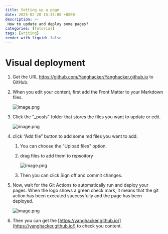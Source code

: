 ```yaml
---
title: Setting up a page
date: 2025-02-20 15:35:00 +0800
description: >-
 How to update and deploy some pages?
categories: [Tutorial]
tags: [writing]
render_with_liquid: false
---
```


# Visual deployment

1. Get the URL https://github.com/Yanghacker/Yanghacker.github.io to GitHub.
2. When you edit your content, first add the Front Matter to your Markdown files.
    
    ![image.png](/Yanghacker/Yanghacker.github.io@master/assets/img/imgs/2025-02-20-setting-up-a-page-image.png?v=1)
    
3. Click the "_posts" folder that stores the files you want to update or edit.
    
    ![image.png](/Yanghacker/Yanghacker.github.io@master/assets/img/imgs/2025-02-20-setting-up-a-page-image-1.png?v=1)
    
4. click “Add file” button to add some md files you want to add.
    1. You can choose the "Upload files" option.
    2. drag files to add them to repsoitory
        
        ![image.png](/Yanghacker/Yanghacker.github.io@master/assets/img/imgs/2025-02-20-setting-up-a-page-image-2.png?v=1)
        
    3. Then you can click Sign off and commit changes.
    
5. Now, wait for the Git Actions to automatically run and deploy your pages.
When the logo shows a green check mark, it means that the git action has been executed successfully and the page has been deployed.
    
    ![image.png](/Yanghacker/Yanghacker.github.io@master/assets/img/imgs/2025-02-20-setting-up-a-page-image-3.png?v=1)
    
6. Then you can get the [https://yanghacker.github.io/](https://yanghacker.github.io/) to check you content.
